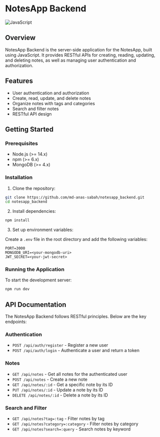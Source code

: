 # NotesApp Backend

![JavaScript](https://img.shields.io/badge/JavaScript-100%25-yellow)

## Overview

NotesApp Backend is the server-side application for the NotesApp, built using JavaScript. It provides RESTful APIs for creating, reading, updating, and deleting notes, as well as managing user authentication and authorization.

## Features

- User authentication and authorization
- Create, read, update, and delete notes
- Organize notes with tags and categories
- Search and filter notes
- RESTful API design

## Getting Started

### Prerequisites

- Node.js (>= 14.x)
- npm (>= 6.x)
- MongoDB (>= 4.x)

### Installation

1. Clone the repository:

```bash
git clone https://github.com/md-anas-sabah/notesapp_backend.git
cd notesapp_backend
```

2. Install dependencies:

```bash
npm install
```

3. Set up environment variables:

Create a `.env` file in the root directory and add the following variables:

```plaintext
PORT=3000
MONGODB_URI=<your-mongodb-uri>
JWT_SECRET=<your-jwt-secret>
```

### Running the Application

To start the development server:

```bash
npm run dev
```

## API Documentation

The NotesApp Backend follows RESTful principles. Below are the key endpoints:

### Authentication

- `POST /api/auth/register` - Register a new user
- `POST /api/auth/login` - Authenticate a user and return a token

### Notes

- `GET /api/notes` - Get all notes for the authenticated user
- `POST /api/notes` - Create a new note
- `GET /api/notes/:id` - Get a specific note by its ID
- `PUT /api/notes/:id` - Update a note by its ID
- `DELETE /api/notes/:id` - Delete a note by its ID

### Search and Filter

- `GET /api/notes?tag=:tag` - Filter notes by tag
- `GET /api/notes?category=:category` - Filter notes by category
- `GET /api/notes?search=:query` - Search notes by keyword

